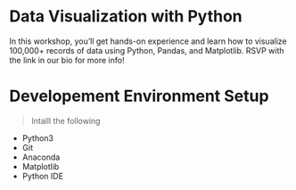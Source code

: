 # Data Visualization with Python
In this workshop, you’ll get  hands-on experience and learn how to visualize 100,000+ records of data using Python, Pandas, and Matplotlib. RSVP with the link in our bio for more info!

# Developement Environment Setup
>Intalll the following
- Python3
- Git
- Anaconda
- Matplotlib
- Python IDE
